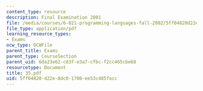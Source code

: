 ```yaml
---
content_type: resource
description: Final Examination 2001
file: /media/courses/6-821-programming-languages-fall-2002/5ff04820d22e8dc01700ee53c485facc_35.pdf
file_type: application/pdf
learning_resource_types:
- Exams
ocw_type: OCWFile
parent_title: Exams
parent_type: CourseSection
parent_uid: 6da23e62-c83f-e3a7-cfbc-f2cc465cbe68
resourcetype: Document
title: 35.pdf
uid: 5ff04820-d22e-8dc0-1700-ee53c485facc
---
```

